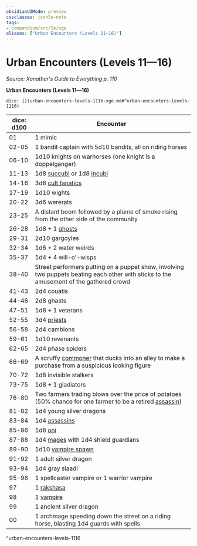 ```yaml
---
obsidianUIMode: preview
cssclasses: json5e-note
tags:
- compendium/src/5e/xge
aliases: ["Urban Encounters (Levels 11—16)"]
---
```

# Urban Encounters (Levels 11—16)
*Source: Xanathar's Guide to Everything p. 110* 

**Urban Encounters (Levels 11—16)**

`dice: [](urban-encounters-levels-1116-xge.md#^urban-encounters-levels-1116)`

| dice: d100 | Encounter |
|------------|-----------|
| 01 | 1 mimic |
| 02-05 | 1 bandit captain with 5d10 bandits, all on riding horses |
| 06-10 | 1d10 knights on warhorses (one knight is a doppelganger) |
| 11-13 | 1d8 [succubi](compendium/bestiary/fiend/succubus.md) or 1d8 [incubi](compendium/bestiary/fiend/incubus.md) |
| 14-16 | 3d6 [cult fanatics](compendium/bestiary/humanoid/cult-fanatic.md) |
| 17-19 | 1d10 wights |
| 20-22 | 3d6 wererats |
| 23-25 | A distant boom followed by a plume of smoke rising from the other side of the community |
| 26-28 | 1d8 + 1 [ghosts](compendium/bestiary/undead/ghost.md) |
| 29-31 | 2d10 gargoyles |
| 32-34 | 1d6 + 2 water weirds |
| 35-37 | 1d4 + 4 will-o'-wisps |
| 38-40 | Street performers putting on a puppet show, involving two puppets beating each other with sticks to the amusement of the gathered crowd |
| 41-43 | 2d4 couatls |
| 44-46 | 2d8 ghasts |
| 47-51 | 1d8 + 1 veterans |
| 52-55 | 3d4 [priests](compendium/bestiary/humanoid/priest.md) |
| 56-58 | 2d4 cambions |
| 59-61 | 1d10 revenants |
| 62-65 | 2d4 phase spiders |
| 66-69 | A scruffy [commoner](compendium/bestiary/humanoid/commoner.md) that ducks into an alley to make a purchase from a suspicious looking figure |
| 70-72 | 1d8 invisible stalkers |
| 73-75 | 1d8 + 1 gladiators |
| 76-80 | Two farmers trading blows over the price of potatoes (50% chance for one farmer to be a retired [assassin](compendium/bestiary/humanoid/assassin.md)) |
| 81-82 | 1d4 young silver dragons |
| 83-84 | 1d4 [assassins](compendium/bestiary/humanoid/assassin.md) |
| 85-86 | 1d8 [oni](compendium/bestiary/giant/oni.md) |
| 87-88 | 1d4 [mages](compendium/bestiary/humanoid/mage.md) with 1d4 shield guardians |
| 89-90 | 1d10 [vampire spawn](compendium/bestiary/undead/vampire-spawn.md) |
| 91-92 | 1 adult silver dragon |
| 93-94 | 1d4 gray slaadi |
| 95-96 | 1 spellcaster vampire or 1 warrior vampire |
| 97 | 1 [rakshasa](compendium/bestiary/fiend/rakshasa.md) |
| 98 | 1 [vampire](compendium/bestiary/undead/vampire.md) |
| 99 | 1 ancient silver dragon |
| 00 | 1 archmage speeding down the street on a riding horse, blasting 1d4 guards with spells |
^urban-encounters-levels-1116